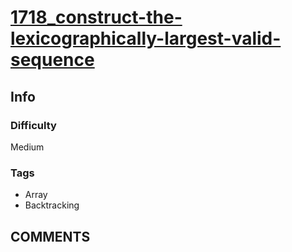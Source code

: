 # [1718_construct-the-lexicographically-largest-valid-sequence](https://leetcode.com/problems/construct-the-lexicographically-largest-valid-sequence)

## Info

### Difficulty

Medium

### Tags

- Array
- Backtracking

## __COMMENTS__

> 
